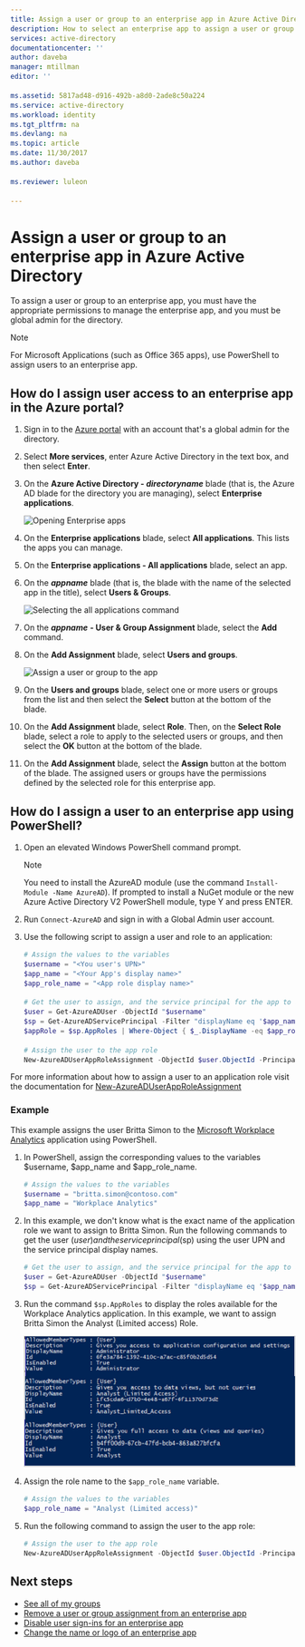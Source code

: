 ```yaml
---
title: Assign a user or group to an enterprise app in Azure Active Directory | Microsoft Docs
description: How to select an enterprise app to assign a user or group to it in Azure Active Directory
services: active-directory
documentationcenter: ''
author: daveba
manager: mtillman
editor: ''

ms.assetid: 5817ad48-d916-492b-a8d0-2ade8c50a224
ms.service: active-directory
ms.workload: identity
ms.tgt_pltfrm: na
ms.devlang: na
ms.topic: article
ms.date: 11/30/2017
ms.author: daveba

ms.reviewer: luleon

---
```

# Assign a user or group to an enterprise app in Azure Active Directory
To assign a user or group to an enterprise app, you must have the appropriate permissions to manage the enterprise app, and you must be global admin for the directory.
> [!NOTE]
> For Microsoft Applications (such as Office 365 apps), use PowerShell to assign users to an enterprise app.

## How do I assign user access to an enterprise app in the Azure portal?
1. Sign in to the [Azure portal](https://portal.azure.com) with an account that's a global admin for the directory.
2. Select **More services**, enter Azure Active Directory in the text box, and then select **Enter**.
3. On the **Azure Active Directory - *directoryname*** blade (that is, the Azure AD blade for the directory you are managing), select **Enterprise applications**.

    ![Opening Enterprise apps](./media/active-directory-coreapps-assign-user-azure-portal/open-enterprise-apps.png)
4. On the **Enterprise applications** blade, select **All applications**. This lists the apps you can manage.
5. On the **Enterprise applications - All applications** blade, select an app.
6. On the ***appname*** blade (that is, the blade with the name of the selected app in the title), select **Users & Groups**.

    ![Selecting the all applications command](./media/active-directory-coreapps-assign-user-azure-portal/select-app-users.png)
7. On the ***appname*** **- User & Group Assignment** blade, select the **Add** command.
8. On the **Add Assignment** blade, select **Users and groups**.

    ![Assign a user or group to the app](./media/active-directory-coreapps-assign-user-azure-portal/assign-users.png)
9. On the **Users and groups** blade, select one or more users or groups from the list and then select the **Select** button at the bottom of the blade.
10. On the **Add Assignment** blade, select **Role**. Then, on the **Select Role** blade, select a role to apply to the selected users or groups, and then select the **OK** button at the bottom of the blade.
11. On the **Add Assignment** blade, select the **Assign** button at the bottom of the blade. The assigned users or groups have the permissions defined by the selected role for this enterprise app.

## How do I assign a user to an enterprise app using PowerShell?

1. Open an elevated Windows PowerShell command prompt.

	>[!NOTE] 
	> You need to install the AzureAD module (use the command `Install-Module -Name AzureAD`). If prompted to install a NuGet module or the new Azure Active Directory V2 PowerShell module, type Y and press ENTER.

2. Run `Connect-AzureAD` and sign in with a Global Admin user account.
3. Use the following script to assign a user and role to an application:

    ```powershell
    # Assign the values to the variables
    $username = "<You user's UPN>"
    $app_name = "<Your App's display name>"
    $app_role_name = "<App role display name>"
    
    # Get the user to assign, and the service principal for the app to assign to
    $user = Get-AzureADUser -ObjectId "$username"
    $sp = Get-AzureADServicePrincipal -Filter "displayName eq '$app_name'"
    $appRole = $sp.AppRoles | Where-Object { $_.DisplayName -eq $app_role_name }
    
    # Assign the user to the app role
    New-AzureADUserAppRoleAssignment -ObjectId $user.ObjectId -PrincipalId $user.ObjectId -ResourceId $sp.ObjectId -Id $appRole.Id
    ``` 	

For more information about how to assign a user to an application role visit the documentation for [New-AzureADUserAppRoleAssignment](https://docs.microsoft.com/powershell/module/azuread/new-azureaduserapproleassignment?view=azureadps-2.0)

### Example

This example assigns the user Britta Simon to the [Microsoft Workplace Analytics](https://products.office.com/business/workplace-analytics) application using PowerShell.

1. In PowerShell, assign the corresponding values to the variables $username, $app_name and $app_role_name. 

    ```powershell
    # Assign the values to the variables
    $username = "britta.simon@contoso.com"
    $app_name = "Workplace Analytics"
    ```

2. In this example, we don't know what is the exact name of the application role we want to assign to Britta Simon. Run the following commands to get the user ($user) and the service principal ($sp) using the user UPN and the service principal display names.

    ```powershell
    # Get the user to assign, and the service principal for the app to assign to
    $user = Get-AzureADUser -ObjectId "$username"
    $sp = Get-AzureADServicePrincipal -Filter "displayName eq '$app_name'"
    ```
		
3. Run the command `$sp.AppRoles` to display the roles available for the Workplace Analytics application. In this example, we want to assign Britta Simon the Analyst (Limited access) Role.
	
	![Workplace Analytics Role](media/active-directory-coreapps-assign-user-azure-portal/workplace-analytics-role.png)

4. Assign the role name to the `$app_role_name` variable.
		
    ```powershell
    # Assign the values to the variables
    $app_role_name = "Analyst (Limited access)"
    ```

5. Run the following command to assign the user to the app role:

    ```powershell
    # Assign the user to the app role
    New-AzureADUserAppRoleAssignment -ObjectId $user.ObjectId -PrincipalId $user.ObjectId -ResourceId $sp.ObjectId -Id $appRole.Id
    ```

## Next steps
* [See all of my groups](active-directory-groups-view-azure-portal.md)
* [Remove a user or group assignment from an enterprise app](active-directory-coreapps-remove-assignment-azure-portal.md)
* [Disable user sign-ins for an enterprise app](active-directory-coreapps-disable-app-azure-portal.md)
* [Change the name or logo of an enterprise app](active-directory-coreapps-change-app-logo-user-azure-portal.md)
